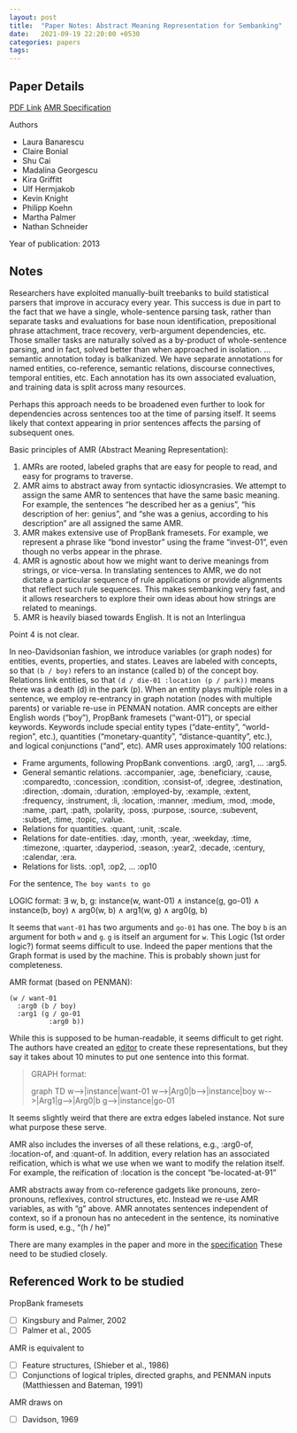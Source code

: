 ```yaml
---
layout: post
title:  "Paper Notes: Abstract Meaning Representation for Sembanking"
date:   2021-09-19 22:20:00 +0530
categories: papers
tags: 
---
```

## Paper Details
[PDF Link](https://amr.isi.edu/a.pdf)
[AMR Specification](https://www.isi.edu/~ulf/amr/help/amr-guidelines.pdf)

Authors
- Laura Banarescu
- Claire Bonial
- Shu Cai
- Madalina Georgescu
- Kira Griffitt
- Ulf Hermjakob
- Kevin Knight
- Philipp Koehn
- Martha Palmer
- Nathan Schneider

Year of publication: 2013

## Notes

>
Researchers have exploited manually-built treebanks to build statistical parsers that improve in accuracy every year. This success is due in part to the fact that we have a single, whole-sentence parsing task, rather than separate tasks and evaluations for base noun identification, prepositional phrase attachment, trace recovery, verb-argument dependencies, etc. Those smaller tasks are naturally
solved as a by-product of whole-sentence parsing, and in fact, solved better than when approached in isolation. ...  
semantic annotation today is balkanized. We have separate annotations for named entities, co-reference, semantic relations, discourse connectives, temporal entities, etc. Each annotation has its own associated evaluation, and training data is split across many resources.

Perhaps this approach needs to be broadened even further to look for dependencies across sentences too at the time of parsing itself. It seems likely that context appearing in prior sentences affects the parsing of subsequent ones.

>
Basic principles of AMR (Abstract Meaning Representation):
1. AMRs are rooted, labeled graphs that are easy for people to read, and easy for programs to traverse.
2. AMR aims to abstract away from syntactic idiosyncrasies. We attempt to assign the same AMR to sentences that have the same basic
meaning. For example, the sentences “he described her as a genius”, “his description of her: genius”, and “she was a genius, according to his description” are all assigned the same AMR.
3. AMR makes extensive use of PropBank framesets. For example, we represent a phrase like “bond investor” using the frame “invest-01”, even though no verbs appear in the phrase.
4. AMR is agnostic about how we might want to derive meanings from strings, or vice-versa. In translating sentences to AMR, we do not
dictate a particular sequence of rule applications or provide alignments that reflect such rule sequences. This makes sembanking very
fast, and it allows researchers to explore their own ideas about how strings are related to meanings.
5. AMR is heavily biased towards English. It is not an Interlingua

Point 4 is not clear.

>
In neo-Davidsonian fashion, we introduce variables (or graph nodes) for entities, events, properties, and states. Leaves are labeled
with concepts, so that `(b / boy)` refers to an instance (called b) of the concept boy. Relations link entities, so that `(d / die-01 :location (p / park))` means there was a death (d) in the park (p). When an entity plays multiple roles in a sentence, we employ
re-entrancy in graph notation (nodes with multiple parents) or variable re-use in PENMAN notation.
AMR concepts are either English words (“boy”), PropBank framesets (“want-01”), or special keywords. Keywords include special entity types
(“date-entity”, “world-region”, etc.), quantities (“monetary-quantity”, “distance-quantity”, etc.), and logical conjunctions (“and”, etc).
AMR uses approximately 100 relations:
- Frame arguments, following PropBank conventions. :arg0, :arg1, ... :arg5.
- General semantic relations. :accompanier, :age, :beneficiary, :cause, :comparedto, :concession, :condition, :consist-of, :degree, :destination, :direction, :domain, :duration, :employed-by, :example, :extent, :frequency, :instrument, :li, :location, :manner,
:medium, :mod, :mode, :name, :part, :path, :polarity, :poss, :purpose, :source, :subevent, :subset, :time, :topic, :value.
- Relations for quantities. :quant, :unit, :scale.
- Relations for date-entities. :day, :month, :year, :weekday, :time, :timezone, :quarter, :dayperiod, :season, :year2, :decade, :century,
:calendar, :era.
- Relations for lists. :op1, :op2, ... :op10

For the sentence, `The boy wants to go`
>
LOGIC format:
∃ w, b, g:
instance(w, want-01) ∧ instance(g, go-01) ∧ instance(b, boy) ∧ arg0(w, b) ∧ arg1(w, g) ∧ arg0(g, b)

It seems that `want-01` has two arguments and `go-01` has one. The boy `b` is an argument for both `w` and `g`. `g` is itself an argument for `w`. This Logic (1st order logic?) format seems difficult to use. Indeed the paper mentions that the Graph format is used by the machine. This is probably shown just for completeness.

>
AMR format (based on PENMAN):
```
(w / want-01
  :arg0 (b / boy)
  :arg1 (g / go-01
          :arg0 b))
```

While this is supposed to be human-readable, it seems difficult to get right. The authors have created an [editor](https://amr.isi.edu/editor.html) to create these representations, but they say it takes about 10 minutes to put one sentence into this format.

> GRAPH format:
> <div class="mermaid">
>   graph TD
>   w-->|instance|want-01
>   w-->|Arg0|b-->|instance|boy
>   w-->|Arg1|g-->|Arg0|b
>   g-->|instance|go-01
> </div>

It seems slightly weird that there are extra edges labeled instance. Not sure what purpose these serve.

>
AMR also includes the inverses of all these relations, e.g., :arg0-of, :location-of, and :quant-of. In addition, every relation has an associated reification, which is what we use when we want to modify the relation itself. For example, the reification of :location is the concept “be-located-at-91”

>
AMR abstracts away from co-reference gadgets like pronouns, zero-pronouns, reflexives, control structures, etc. Instead we re-use AMR variables, as with “g” above. AMR annotates sentences independent of context, so if a pronoun has no antecedent in the sentence, its nominative form is used, e.g., “(h / he)”

There are many examples in the paper and more in the [specification](https://www.isi.edu/~ulf/amr/help/amr-guidelines.pdf)
These need to be studied closely.

## Referenced Work to be studied

PropBank framesets
- [ ] Kingsbury and Palmer, 2002
- [ ] Palmer et al., 2005

AMR is equivalent to
- [ ] Feature structures, (Shieber et al., 1986)
- [ ] Conjunctions of logical triples, directed graphs, and PENMAN inputs (Matthiessen and Bateman, 1991)

AMR draws on
- [ ] Davidson, 1969
